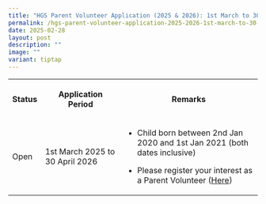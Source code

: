 ```yaml
---
title: "HGS Parent Volunteer Application (2025 & 2026): 1st March to 30 April"
permalink: /hgs-parent-volunteer-application-2025-2026-1st-march-to-30-april/
date: 2025-02-28
layout: post
description: ""
image: ""
variant: tiptap
---
```

<table style="minWidth: 75px">
<colgroup>
<col>
<col>
<col>
</colgroup>
<tbody>
<tr>
<th rowspan="1" colspan="1">
<p>Status</p>
</th>
<th rowspan="1" colspan="1">
<p>Application Period</p>
</th>
<th rowspan="1" colspan="1">
<p>Remarks</p>
</th>
</tr>
<tr>
<td rowspan="1" colspan="1">
<p>Open</p>
</td>
<td rowspan="1" colspan="1">
<p>1st March 2025 to 30 April 2026</p>
</td>
<td rowspan="1" colspan="1">
<ul data-tight="true" class="tight">
<li>
<p>Child born between 2nd Jan 2020 and 1st Jan 2021 (both dates inclusive)</p>
</li>
<li>
<p>Please register your interest as a Parent Volunteer (<a href="https://form.gov.sg/635b4bb383d9150011f0aa57" rel="noopener nofollow" target="_blank">Here</a>)</p>
</li>
</ul>
</td>
</tr>
</tbody>
</table>
<p></p>
